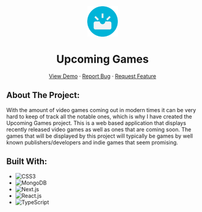 <div align='center'>
  <img src='./images/logo.png' width='80' height='80'/>
  <h1 align="center">Upcoming Games</h1>
  <a href="https://upcoming-media.onrender.com/">View Demo</a>
  ·
  <a href="https://github.com/Jimmy-Du/upcoming-games/issues">Report Bug</a>
  ·
  <a href="https://github.com/Jimmy-Du/upcoming-games/issues">Request Feature</a>
</div>

## About The Project:
With the amount of video games coming out in modern times it can be very hard to keep of track all the notable ones, which is why I have created the Upcoming Games project. This is a web based application that displays recently released video games as well as ones that are coming soon. The games that will be displayed by this project will typically be games by well known publishers/developers and indie games that seem promising. 

## Built With:
<ul>
  <li>
    <img src='https://img.shields.io/badge/CSS3-1572B6?style=for-the-badge&logo=CSS3&logoColor=white' alt='CSS3'/>
  </li>
  <li>
    <img src='https://img.shields.io/badge/MongoDB-FFFFFF?style=for-the-badge&logo=MongoDB&logoColor=47A248' alt='MongoDB'/>
  </li>
  <li>
    <img src='https://img.shields.io/badge/next.js-000000?style=for-the-badge&logo=nextdotjs&logoColor=white' alt='Next.js'/>
  </li>
  <li>
    <img src='https://img.shields.io/badge/React-20232A?style=for-the-badge&logo=react&logoColor=61DAFB' alt='React.js'/>
  </li>
  <li>
    <img src='https://img.shields.io/badge/typescript-3178C6?style=for-the-badge&logo=typescript&logoColor=white' alt='TypeScript'/>
  </li>
</ul>
